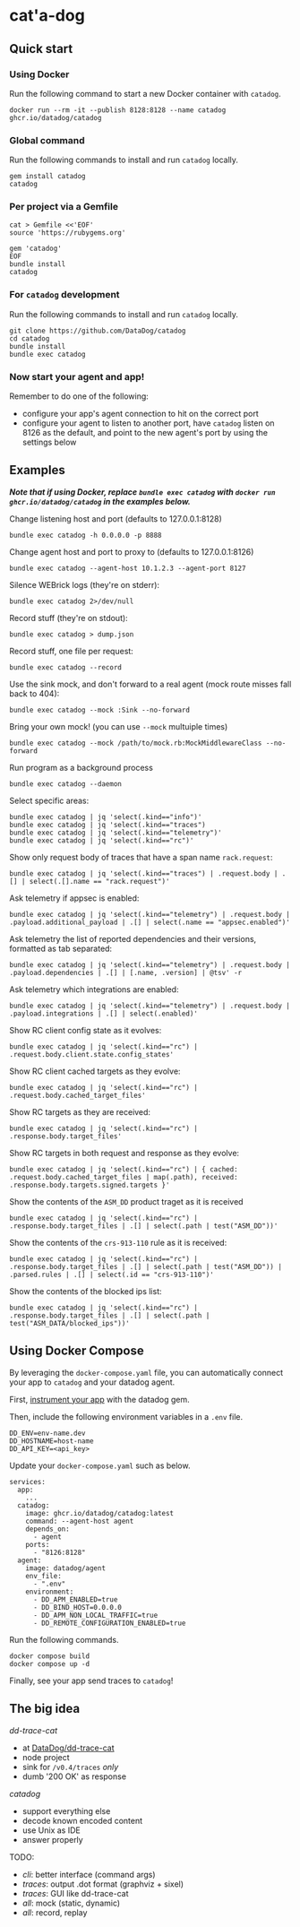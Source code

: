 # cat'a-dog

## Quick start

### Using Docker

Run the following command to start a new Docker container with `catadog`.

```
docker run --rm -it --publish 8128:8128 --name catadog ghcr.io/datadog/catadog
```

### Global command

Run the following commands to install and run `catadog` locally.

```
gem install catadog
catadog
```

### Per project via a Gemfile

```
cat > Gemfile <<'EOF'
source 'https://rubygems.org'

gem 'catadog'
EOF
bundle install
catadog
```

### For `catadog` development

Run the following commands to install and run `catadog` locally.

```
git clone https://github.com/DataDog/catadog
cd catadog
bundle install
bundle exec catadog
```

### Now start your agent and app!

Remember to do one of the following:

- configure your app's agent connection to hit on the correct port
- configure your agent to listen to another port, have `catadog` listen on 8126 as the default, and point to the new agent's port by using the settings below

## Examples

_**Note that if using Docker, replace `bundle exec catadog` with `docker run ghcr.io/datadog/catadog` in the examples below.**_

Change listening host and port (defaults to 127.0.0.1:8128)

```
bundle exec catadog -h 0.0.0.0 -p 8888
```

Change agent host and port to proxy to (defaults to 127.0.0.1:8126)

```
bundle exec catadog --agent-host 10.1.2.3 --agent-port 8127
```

Silence WEBrick logs (they're on stderr):

```
bundle exec catadog 2>/dev/null
```

Record stuff (they're on stdout):

```
bundle exec catadog > dump.json
```

Record stuff, one file per request:

```
bundle exec catadog --record
```

Use the sink mock, and don't forward to a real agent (mock route misses fall back to 404):

```
bundle exec catadog --mock :Sink --no-forward
```

Bring your own mock! (you can use `--mock` multuiple times)

```
bundle exec catadog --mock /path/to/mock.rb:MockMiddlewareClass --no-forward
```

Run program as a background process

```
bundle exec catadog --daemon
```

Select specific areas:

```
bundle exec catadog | jq 'select(.kind=="info")'
bundle exec catadog | jq 'select(.kind=="traces")
bundle exec catadog | jq 'select(.kind=="telemetry")'
bundle exec catadog | jq 'select(.kind=="rc")'
```

Show only request body of traces that have a span name `rack.request`:

```
bundle exec catadog | jq 'select(.kind=="traces") | .request.body | .[] | select(.[].name == "rack.request")'
```

Ask telemetry if appsec is enabled:

```
bundle exec catadog | jq 'select(.kind=="telemetry") | .request.body | .payload.additional_payload | .[] | select(.name == "appsec.enabled")'
```

Ask telemetry the list of reported dependencies and their versions, formatted as tab separated:

```
bundle exec catadog | jq 'select(.kind=="telemetry") | .request.body | .payload.dependencies | .[] | [.name, .version] | @tsv' -r
```

Ask telemetry which integrations are enabled:

```
bundle exec catadog | jq 'select(.kind=="telemetry") | .request.body | .payload.integrations | .[] | select(.enabled)'
```

Show RC client config state as it evolves:

```
bundle exec catadog | jq 'select(.kind=="rc") | .request.body.client.state.config_states'
```

Show RC client cached targets as they evolve:

```
bundle exec catadog | jq 'select(.kind=="rc") | .request.body.cached_target_files'
```

Show RC targets as they are received:

```
bundle exec catadog | jq 'select(.kind=="rc") | .response.body.target_files'
```

Show RC targets in both request and response as they evolve:

```
bundle exec catadog | jq 'select(.kind=="rc") | { cached: .request.body.cached_target_files | map(.path), received: .response.body.targets.signed.targets }'
```

Show the contents of the `ASM_DD` product traget as it is received

```
bundle exec catadog | jq 'select(.kind=="rc") | .response.body.target_files | .[] | select(.path | test("ASM_DD"))'
```

Show the contents of the `crs-913-110` rule as it is received:

```
bundle exec catadog | jq 'select(.kind=="rc") | .response.body.target_files | .[] | select(.path | test("ASM_DD")) | .parsed.rules | .[] | select(.id == "crs-913-110")'
```

Show the contents of the blocked ips list:

```
bundle exec catadog | jq 'select(.kind=="rc") | .response.body.target_files | .[] | select(.path | test("ASM_DATA/blocked_ips"))'
```

## Using Docker Compose

By leveraging the `docker-compose.yaml` file, you can automatically connect your app to `catadog` and your datadog agent. 

First, [instrument your app](https://docs.datadoghq.com/tracing/trace_collection/automatic_instrumentation/dd_libraries/ruby/#instrument-your-application) with the datadog gem.

Then, include the following environment variables in a `.env` file.

```
DD_ENV=env-name.dev
DD_HOSTNAME=host-name
DD_API_KEY=<api_key>
```

Update your `docker-compose.yaml` such as below.

```
services:
  app:
    ...
  catadog:
    image: ghcr.io/datadog/catadog:latest
    command: --agent-host agent
    depends_on:
      - agent
    ports:
      - "8126:8128"
  agent:
    image: datadog/agent
    env_file:
      - ".env"
    environment: 
      - DD_APM_ENABLED=true
      - DD_BIND_HOST=0.0.0.0
      - DD_APM_NON_LOCAL_TRAFFIC=true
      - DD_REMOTE_CONFIGURATION_ENABLED=true
```

Run the following commands.

```
docker compose build
docker compose up -d
```

Finally, see your app send traces to `catadog`!

## The big idea

*dd-trace-cat*

- at [DataDog/dd-trace-cat](https://github.com/DataDog/dd-trace-cat)
- node project
- sink for `/v0.4/traces` *only*
- dumb '200 OK' as response

*catadog*

- support everything else
- decode known encoded content
- use Unix as IDE
- answer properly

TODO:

- *cli*: better interface (command args)
- *traces*: output .dot format (graphviz + sixel)
- *traces*: GUI like dd-trace-cat
- *all*: mock (static, dynamic)
- *all*: record, replay
